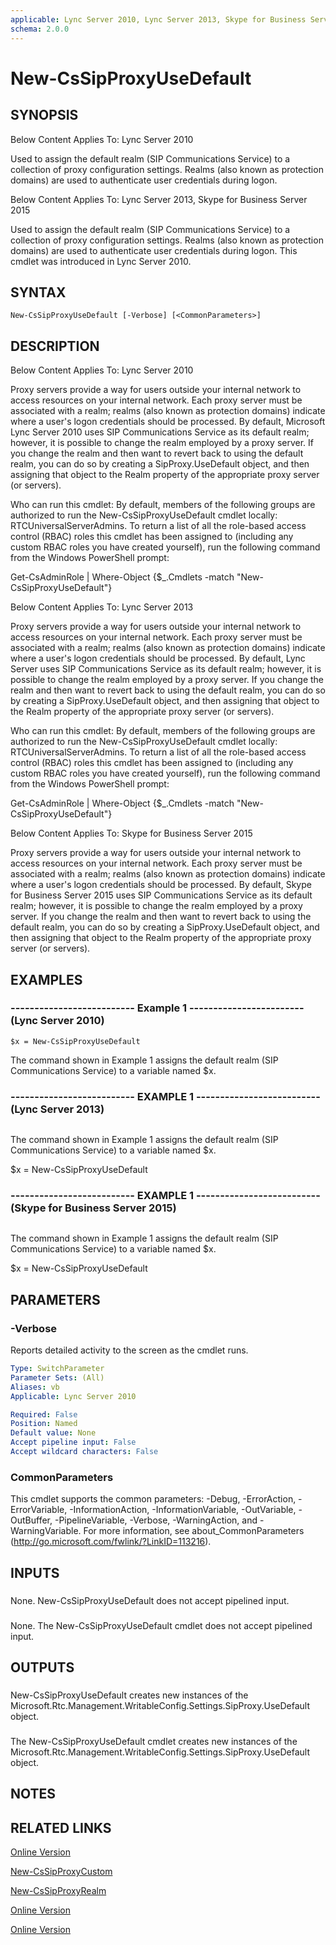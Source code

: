 ```yaml
---
applicable: Lync Server 2010, Lync Server 2013, Skype for Business Server 2015
schema: 2.0.0
---
```


# New-CsSipProxyUseDefault

## SYNOPSIS
Below Content Applies To: Lync Server 2010

Used to assign the default realm (SIP Communications Service) to a collection of proxy configuration settings.
Realms (also known as protection domains) are used to authenticate user credentials during logon.

Below Content Applies To: Lync Server 2013, Skype for Business Server 2015

Used to assign the default realm (SIP Communications Service) to a collection of proxy configuration settings.
Realms (also known as protection domains) are used to authenticate user credentials during logon.
This cmdlet was introduced in Lync Server 2010.



## SYNTAX

```
New-CsSipProxyUseDefault [-Verbose] [<CommonParameters>]
```

## DESCRIPTION
Below Content Applies To: Lync Server 2010

Proxy servers provide a way for users outside your internal network to access resources on your internal network.
Each proxy server must be associated with a realm; realms (also known as protection domains) indicate where a user's logon credentials should be processed.
By default, Microsoft Lync Server 2010 uses SIP Communications Service as its default realm; however, it is possible to change the realm employed by a proxy server.
If you change the realm and then want to revert back to using the default realm, you can do so by creating a SipProxy.UseDefault object, and then assigning that object to the Realm property of the appropriate proxy server (or servers).

Who can run this cmdlet: By default, members of the following groups are authorized to run the New-CsSipProxyUseDefault cmdlet locally: RTCUniversalServerAdmins.
To return a list of all the role-based access control (RBAC) roles this cmdlet has been assigned to (including any custom RBAC roles you have created yourself), run the following command from the Windows PowerShell prompt:

Get-CsAdminRole | Where-Object  {$_.Cmdlets -match "New-CsSipProxyUseDefault"}

Below Content Applies To: Lync Server 2013

Proxy servers provide a way for users outside your internal network to access resources on your internal network.
Each proxy server must be associated with a realm; realms (also known as protection domains) indicate where a user's logon credentials should be processed.
By default, Lync Server uses SIP Communications Service as its default realm; however, it is possible to change the realm employed by a proxy server.
If you change the realm and then want to revert back to using the default realm, you can do so by creating a SipProxy.UseDefault object, and then assigning that object to the Realm property of the appropriate proxy server (or servers).

Who can run this cmdlet: By default, members of the following groups are authorized to run the New-CsSipProxyUseDefault cmdlet locally: RTCUniversalServerAdmins.
To return a list of all the role-based access control (RBAC) roles this cmdlet has been assigned to (including any custom RBAC roles you have created yourself), run the following command from the Windows PowerShell prompt:

Get-CsAdminRole | Where-Object {$_.Cmdlets -match "New-CsSipProxyUseDefault"}

Below Content Applies To: Skype for Business Server 2015

Proxy servers provide a way for users outside your internal network to access resources on your internal network.
Each proxy server must be associated with a realm; realms (also known as protection domains) indicate where a user's logon credentials should be processed.
By default, Skype for Business Server 2015 uses SIP Communications Service as its default realm; however, it is possible to change the realm employed by a proxy server.
If you change the realm and then want to revert back to using the default realm, you can do so by creating a SipProxy.UseDefault object, and then assigning that object to the Realm property of the appropriate proxy server (or servers).



## EXAMPLES

### -------------------------- Example 1 ------------------------ (Lync Server 2010)
```
$x = New-CsSipProxyUseDefault
```

The command shown in Example 1 assigns the default realm (SIP Communications Service) to a variable named $x.

### -------------------------- EXAMPLE 1 -------------------------- (Lync Server 2013)
```

```

The command shown in Example 1 assigns the default realm (SIP Communications Service) to a variable named $x.

$x = New-CsSipProxyUseDefault

### -------------------------- EXAMPLE 1 -------------------------- (Skype for Business Server 2015)
```

```

The command shown in Example 1 assigns the default realm (SIP Communications Service) to a variable named $x.

$x = New-CsSipProxyUseDefault

## PARAMETERS

### -Verbose
Reports detailed activity to the screen as the cmdlet runs.

```yaml
Type: SwitchParameter
Parameter Sets: (All)
Aliases: vb
Applicable: Lync Server 2010

Required: False
Position: Named
Default value: None
Accept pipeline input: False
Accept wildcard characters: False
```

### CommonParameters
This cmdlet supports the common parameters: -Debug, -ErrorAction, -ErrorVariable, -InformationAction, -InformationVariable, -OutVariable, -OutBuffer, -PipelineVariable, -Verbose, -WarningAction, and -WarningVariable. For more information, see about_CommonParameters (http://go.microsoft.com/fwlink/?LinkID=113216).

## INPUTS

###  
None.
New-CsSipProxyUseDefault does not accept pipelined input.

###  
None.
The New-CsSipProxyUseDefault cmdlet does not accept pipelined input.

## OUTPUTS

###  
New-CsSipProxyUseDefault creates new instances of the Microsoft.Rtc.Management.WritableConfig.Settings.SipProxy.UseDefault object.

###  
The New-CsSipProxyUseDefault cmdlet creates new instances of the Microsoft.Rtc.Management.WritableConfig.Settings.SipProxy.UseDefault object.

## NOTES

## RELATED LINKS

[Online Version](http://technet.microsoft.com/EN-US/library/1e8bedca-8bd5-4559-b530-0f18ae23d6d3(OCS.14).aspx)

[New-CsSipProxyCustom]()

[New-CsSipProxyRealm]()

[Online Version](http://technet.microsoft.com/EN-US/library/1e8bedca-8bd5-4559-b530-0f18ae23d6d3(OCS.15).aspx)

[Online Version](http://technet.microsoft.com/EN-US/library/1e8bedca-8bd5-4559-b530-0f18ae23d6d3(OCS.16).aspx)

